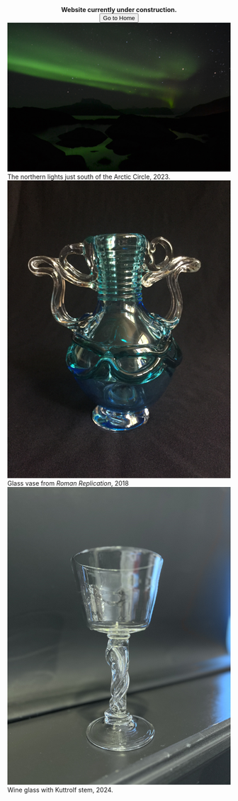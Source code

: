 <center>
 <b>Website currently under construction.</b><br>
 <button onclick="location.href='https://isabelle-goldstein.github.io'">Go to Home</button><br>
</center>
        
<!--             <a href="https://www.instagram.com/the_glasstrophysicist?igsh=MWU3emxhYWIyc2QxZA%3D%3D" title="Instagram Link"> <i class="bi bi-instagram h3"></i></a> -->

<!-- GALLERY -->
<!-- see: https://www.w3schools.com/howto/howto_css_image_gallery.asp-->
 <div class="responsive">
  <div class="gallery-container">
    <a target="_blank" href="static/assets/gallery/DSC_0129.JPG">
      <img src="static/assets/gallery/DSC_0129.JPG" alt="Northern Lights">
    </a>
    <div class="desc">The northern lights just south of the Arctic Circle, 2023.</div>
  </div>
</div>

<div class="responsive">
  <div class="gallery-container">
    <a target="_blank" href="static/assets/gallery/IMG_6469.JPG">
      <img src="static/assets/gallery/IMG_6469.JPG" alt="Glass vase">
    </a>
    <div class="desc">Glass vase from <i>Roman Replication</i>, 2018</div>
  </div>
</div>

<div class="responsive">
  <div class="gallery-container">
    <a target="_blank" href="static/assets/gallery/IMG_2095.jpg">
      <img src="static/assets/gallery/IMG_2095.jpg" alt="Kuttrolf Stem Glass">
    </a>
    <div class="desc">Wine glass with Kuttrolf stem, 2024.</div>
  </div>
</div>


<!--
<div class="responsive">
  <div class="gallery">
    <a target="_blank" href="img_mountains.jpg">
      <img src="img_mountains.jpg" alt="Mountains">
    </a>
    <div class="desc">Add a description of the image here</div>
  </div>
</div>

<div class="clearfix"></div> -->

<!-- END GALLERY -->



